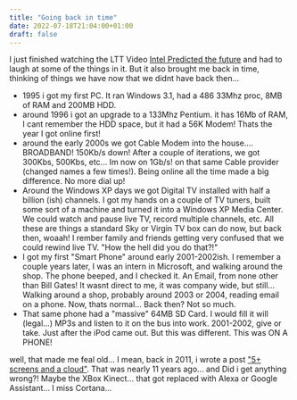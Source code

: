 ```yaml
---
title: "Going back in time"
date: 2022-07-18T21:04:00+01:00
draft: false
---
```

I just finished watching the LTT Video [Intel Predicted the future](https://www.youtube.com/watch?v=5-eFLcCDNo8) and had to laugh at some of the things in it. But it also brought me back in time, thinking of things we have now that we didnt have back then...

* 1995 i got my first PC. It ran Windows 3.1, had a 486 33Mhz proc, 8MB of RAM and 200MB HDD. 
* around 1996 i got an upgrade to a 133Mhz Pentium. it has 16Mb of RAM, I cant remember the HDD space, but it had a 56K Modem! Thats the year I got online first!
* around the early 2000s we got Cable Modem into the house.... BROADBAND! 150Kb/s down! After a couple of iterations, we got 300Kbs, 500Kbs, etc... Im now on 1Gb/s! on that same Cable provider (changed names a few times!). Being online all the time made a big difference. No more dial up!
* Around the Windows XP days we got Digital TV installed with half a billion (ish) channels. I got my hands on a couple of TV tuners, built some sort of a machine and turned it into a Windows XP Media Center. We could watch and pause live TV, record multiple channels, etc. All these are things a standard Sky or Virgin TV box can do now, but back then, woaah! I rember family and friends getting very confused that we could rewind live TV. "How the hell did you do that?!" 
* I got my first "Smart Phone" around early 2001-2002ish. I remember a couple years later, I was an intern in Microsoft, and walking around the shop. The phone beeped, and I checked it. An Email, from none other than Bill Gates! It wasnt direct to me, it was company wide, but still... Walking around a shop, probably around 2003 or 2004, reading email on a phone. Now, thats normal... Back then? Not so much. 
* That same phone had a "massive" 64MB SD Card. I would fill it will (legal...) MP3s and listen to it on the bus into work. 2001-2002, give or take. Just after the iPod came out. But this was different. This was ON A PHONE! 

well, that made me feal old... I mean, back in 2011, i wrote a post ["5+ screens and a cloud"](https://blog.lotas-smartman.net/5-screens-and-a-cloud/). That was nearly 11 years ago... and Did i get anything wrong?! Maybe the XBox Kinect... that got replaced with Alexa or Google Assistant... I miss Cortana...